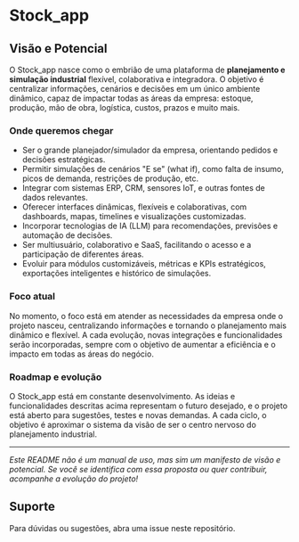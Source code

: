 

# Stock_app

## Visão e Potencial

O Stock_app nasce como o embrião de uma plataforma de **planejamento e simulação industrial** flexível, colaborativa e integradora. O objetivo é centralizar informações, cenários e decisões em um único ambiente dinâmico, capaz de impactar todas as áreas da empresa: estoque, produção, mão de obra, logística, custos, prazos e muito mais.

### Onde queremos chegar

- Ser o grande planejador/simulador da empresa, orientando pedidos e decisões estratégicas.
- Permitir simulações de cenários "E se" (what if), como falta de insumo, picos de demanda, restrições de produção, etc.
- Integrar com sistemas ERP, CRM, sensores IoT, e outras fontes de dados relevantes.
- Oferecer interfaces dinâmicas, flexíveis e colaborativas, com dashboards, mapas, timelines e visualizações customizadas.
- Incorporar tecnologias de IA (LLM) para recomendações, previsões e automação de decisões.
- Ser multiusuário, colaborativo e SaaS, facilitando o acesso e a participação de diferentes áreas.
- Evoluir para módulos customizáveis, métricas e KPIs estratégicos, exportações inteligentes e histórico de simulações.

### Foco atual

No momento, o foco está em atender as necessidades da empresa onde o projeto nasceu, centralizando informações e tornando o planejamento mais dinâmico e flexível. A cada evolução, novas integrações e funcionalidades serão incorporadas, sempre com o objetivo de aumentar a eficiência e o impacto em todas as áreas do negócio.

### Roadmap e evolução

O Stock_app está em constante desenvolvimento. As ideias e funcionalidades descritas acima representam o futuro desejado, e o projeto está aberto para sugestões, testes e novas demandas. A cada ciclo, o objetivo é aproximar o sistema da visão de ser o centro nervoso do planejamento industrial.

---

*Este README não é um manual de uso, mas sim um manifesto de visão e potencial. Se você se identifica com essa proposta ou quer contribuir, acompanhe a evolução do projeto!* 


## Suporte
Para dúvidas ou sugestões, abra uma issue neste repositório.
